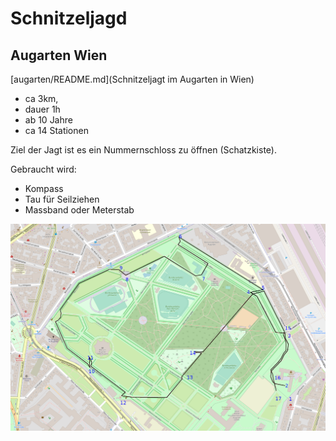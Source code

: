 # Schnitzeljagd
## Augarten Wien

[augarten/README.md](Schnitzeljagt im Augarten in Wien)

* ca 3km, 
* dauer 1h
* ab 10 Jahre
* ca 14 Stationen

Ziel der Jagt ist es ein Nummernschloss zu öffnen (Schatzkiste).

Gebraucht wird:
* Kompass
* Tau für Seilziehen
* Massband oder Meterstab 

![augarten/README.md](augarten/map.png "Augarten")

